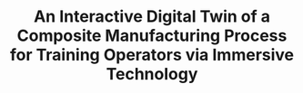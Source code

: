 ---
layout: publication
title: "An Interactive Digital Twin of a Composite Manufacturing Process for Training Operators via Immersive Technology"
type: "conference"
order: 176
year: 2023
authors: "Iman Jalilvand, Jay Jiyoung, Hadi Hosseinionari, Rudolf Seethaler, Bhushan Gopaluni, Abbas S. Milani"
journal: "In Proceedings of the 25th International Conference on Human-Computer Interaction"
pdf: "2023C1_iman_hci.pdf"
external_url: "https://link.springer.com/chapter/10.1007/978-3-031-36004-6_28"
thumbnail: "2023C1_iman_hci.png"
image: "/assets/thumbnails/2023C1_iman_hci.png"
thumbnail_caption: "Figure 1: The present MR application design framework"
description: "Recently, there has been a growing interest in digital learning platforms and immersive technology for teaching, e.g., complex machine operators. This study investigates the use of a Mixed Reality (MR) system for operator training in a thermoforming case study, emphasizing the significance of user interface (UI), user experience (UX), and usability in MR applications. The work proposes a spatial user interface (UI) for MR applications that enables users to interact with virtual objects in the actual environment. Moreover, to enhance the UX, a real-time 3D heat transfer simulation was developed and integrated into the MR application to allow the learner to monitor and control the manufacturing process closely. The proposed framework is validated by an MR headset (Microsoft HoloLens 2). Lastly, a user study with eight participants was conducted, which showed the usability of the app using the System Usability Scale (SUS) questionnaire, scoring an overall usability rate of ~85/100."
---